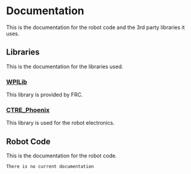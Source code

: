 # Documentation
This is the documentation for the robot code and the 3rd party libraries it uses.

## Libraries
This is the documentation for the libraries used.

### [WPILib](https://first.wpi.edu/wpilib/allwpilib/docs/release/cpp/index.html "API Documentation")
This library is provided by FRC.

### [CTRE_Phoenix](https://www.ctr-electronics.com/downloads/api/cpp/html/index.html "API Documentation")
This library is used for the robot electronics.

## Robot Code
This is the documentation for the robot code.

`There is no current documentation`
